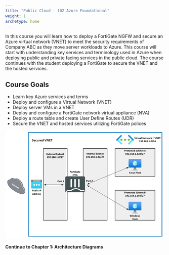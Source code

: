 ```yaml
---
title: "Public Cloud - 102 Azure Foundational"
weight: 1
archetype: home
---
```


In this course you will learn how to deploy a FortiGate NGFW and secure an Azure virtual network (VNET) to meet the security requirements of Company ABC as they move server workloads to Azure.  This course will start with understanding key services and terminology used in Azure when deploying public and private facing services in the public cloud.  The course continues with the student deploying a FortiGate to secure the VNET and the hosted services.


## Course Goals
- Learn key Azure services and terms
- Deploy and configure a Virtual Network (VNET)
- Deploy server VMs in a VNET
- Deploy and configure a FortiGate network virtual appliance (NVA)
- Deploy a route table and create User Define Routes (UDR)
- Secure the VNET and hosted services utilizing FortiGate polices

![](Images/Azure-Secured-VNET.PNG)

**Continue to Chapter 1: Architecture Diagrams**